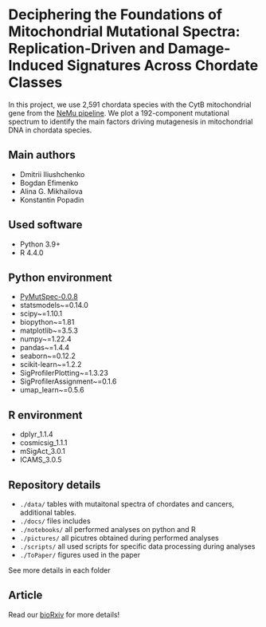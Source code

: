 # Deciphering the Foundations of Mitochondrial Mutational Spectra: Replication-Driven and Damage-Induced Signatures Across Chordate Classes

In this project, we use 2,591 chordata species with the CytB mitochondrial gene from the [NeMu pipeline](https://nemu-pipeline.com). We plot a 192-component mutational spectrum to identify the main factors driving mutagenesis in mitochondrial DNA in chordata species.

## Main authors

* Dmitrii Iliushchenko
* Bogdan Efimenko
* Alina G. Mikhailova
* Konstantin Popadin

## Used software

- Python 3.9+
- R 4.4.0

## Python environment

- [PyMutSpec-0.0.8](https://pypi.org/project/PyMutSpec/)
- statsmodels~=0.14.0
- scipy~=1.10.1
- biopython~=1.81
- matplotlib~=3.5.3
- numpy~=1.22.4
- pandas~=1.4.4
- seaborn~=0.12.2
- scikit-learn~=1.2.2
- SigProfilerPlotting~=1.3.23
- SigProfilerAssignment~=0.1.6
- umap_learn~=0.5.6

## R environment

- dplyr_1.1.4
- cosmicsig_1.1.1 
- mSigAct_3.0.1
- ICAMS_3.0.5

## Repository details

- `./data/` tables with mutaitonal spectra of chordates and cancers, additional tables.
- `./docs/` files includes 
- `./notebooks/` all performed analyses on python and R
- `./pictures/` all picutres obtained during performed analyses
- `./scripts/` all used scripts for specific data processing during analyses
- `./ToPaper/` figures used in the paper

See more details in each folder

## Article

Read our [bioRxiv](https://doi.org/10.1101/2023.12.08.570826) for more details!



